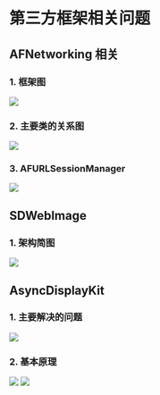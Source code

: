 # 第三方框架相关问题

## AFNetworking 相关
### 1. 框架图
![](https://shawnmoo.github.io/Resources/media/15673264972788.jpg)

### 2. 主要类的关系图
![](https://shawnmoo.github.io/Resources/media/15673275240197.jpg)
 
 ### 3. AFURLSessionManager 
 ![](https://shawnmoo.github.io/Resources/media/15673277458401.jpg)


## SDWebImage

### 1. 架构简图
![](https://shawnmoo.github.io/Resources/media/15673291597761.jpg)


## AsyncDisplayKit 
### 1. 主要解决的问题
![](https://shawnmoo.github.io/Resources/media/15673345125959.jpg)
### 2. 基本原理
![](https://shawnmoo.github.io/Resources/media/15673396981916.jpg)
![](https://shawnmoo.github.io/Resources/media/15673397709957.jpg)
